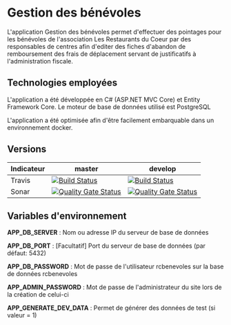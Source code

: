 # Gestion des bénévoles

L'application Gestion des bénévoles permet d'effectuer des pointages pour les bénévoles de l'association Les Restaurants du Coeur par des responsables de centres afin d'editer des fiches d'abandon de remboursement des frais de déplacement servant de justificatifs à l'administration fiscale.

## Technologies employées

L'application a été développée en C# (ASP.NET MVC Core) et Entity Framework Core.
Le moteur de base de données utilisé est PostgreSQL

L'application a été optimisée afin d'être facilement embarquable dans un environnement docker.

## Versions

| Indicateur | master | develop |
|------------|--------|---------|
| Travis     | [![Build Status](https://travis-ci.org/reality77/rcbenevoles.svg?branch=master)](https://travis-ci.org/reality77/rcbenevoles) |  [![Build Status](https://travis-ci.org/reality77/rcbenevoles.svg?branch=develop)](https://travis-ci.org/reality77/rcbenevoles) |
| Sonar      | [![Quality Gate Status](https://sonarcloud.io/api/project_badges/measure?project=reality77_rcbenevoles&metric=alert_status)](https://sonarcloud.io/dashboard?id=reality77_rcbenevoles) | [![Quality Gate Status](https://sonarcloud.io/api/project_badges/measure?branch=develop&project=reality77_rcbenevoles&metric=alert_status)](https://sonarcloud.io/dashboard?id=reality77_rcbenevoles&branch=develop)

## Variables d'environnement

**APP_DB_SERVER** : Nom ou adresse IP du serveur de base de données

**APP_DB_PORT** : [Facultatif] Port du serveur de base de données (par défaut: 5432)

**APP_DB_PASSWORD** : Mot de passe de l'utilisateur rcbenevoles sur la base de données rcbenevoles

**APP_ADMIN_PASSWORD** : Mot de passe de l'administrateur du site lors de la création de celui-ci

**APP_GENERATE_DEV_DATA** : Permet de générer des données de test (si valeur = 1)